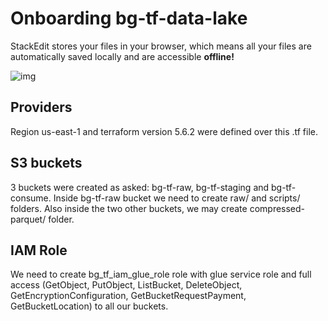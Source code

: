 # Onboarding bg-tf-data-lake

StackEdit stores your files in your browser, which means all your files are automatically saved locally and are accessible **offline!**

![img](https://handbook.edrans.com/assets/img/DiagramasArquitecturaServerlessDataLake_II.82d78f8f.jpg)

## Providers

Region us-east-1 and terraform version 5.6.2 were defined over this .tf file.

## S3 buckets

3 buckets were created as asked: bg-tf-raw, bg-tf-staging and bg-tf-consume. Inside bg-tf-raw bucket we need to create raw/ and scripts/ folders. Also inside the two other buckets, we may create compressed-parquet/ folder.

## IAM Role

We need to create bg_tf_iam_glue_role role with glue service role and full access (GetObject, PutObject, ListBucket, DeleteObject, GetEncryptionConfiguration, GetBucketRequestPayment, GetBucketLocation) to all our buckets.
